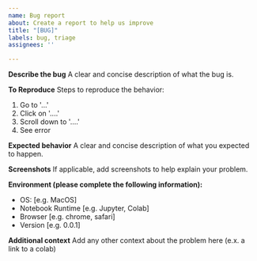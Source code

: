 ```yaml
---
name: Bug report
about: Create a report to help us improve
title: "[BUG]"
labels: bug, triage
assignees: ''

---
```


**Describe the bug**
A clear and concise description of what the bug is.

**To Reproduce**
Steps to reproduce the behavior:
1. Go to '...'
2. Click on '....'
3. Scroll down to '....'
4. See error

**Expected behavior**
A clear and concise description of what you expected to happen.

**Screenshots**
If applicable, add screenshots to help explain your problem.

**Environment (please complete the following information):**
 - OS: [e.g. MacOS]
 - Notebook Runtime [e.g. Jupyter, Colab]
 - Browser [e.g. chrome, safari]
 - Version [e.g. 0.0.1]

**Additional context**
Add any other context about the problem here (e.x. a link to a colab)
